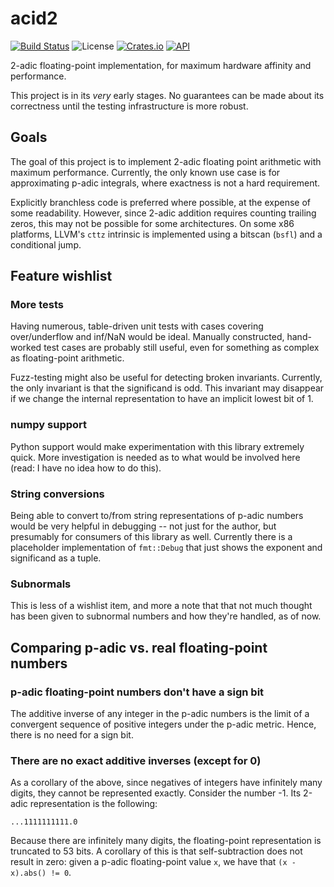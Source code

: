 # acid2

[![Build Status][actions-badge]][actions-url]
![License][license-badge]
[![Crates.io][crates-badge]][crates-url]
[![API][docs-badge]][docs-url]

[actions-badge]: https://github.com/suremarc/acid2/workflows/build/badge.svg?event=push
[actions-url]: https://github.com/suremarc/acid2/actions?query=workflow%3Abuild+branch%3Amaster
[docs-badge]: https://docs.rs/acid2/badge.svg
[docs-url]: https://docs.rs/acid2
[license-badge]: https://img.shields.io/badge/license-MIT_OR_Apache--2.0-blue.svg
[crates-badge]: https://img.shields.io/crates/v/acid2.svg
[crates-url]: https://crates.io/crates/acid2

2-adic floating-point implementation, for maximum hardware affinity and performance.

This project is in its _very_ early stages. No guarantees can be made about its correctness until the testing infrastructure is more robust.

## Goals

The goal of this project is to implement 2-adic floating point arithmetic with maximum performance. Currently, the only known use case is for approximating p-adic integrals, where exactness is not a hard requirement.

Explicitly branchless code is preferred where possible, at the expense of some readability. However, since 2-adic addition requires counting trailing zeros, this may not be possible for some architectures. On some x86 platforms, LLVM's `cttz` intrinsic is implemented using a bitscan (`bsfl`) and a conditional jump.

## Feature wishlist

### More tests

Having numerous, table-driven unit tests with cases covering over/underflow and inf/NaN would be ideal. Manually constructed, hand-worked test cases are probably still useful, even for something as complex as floating-point arithmetic.

Fuzz-testing might also be useful for detecting broken invariants. Currently, the only invariant is that the significand is odd. This invariant may disappear if we change the internal representation to have an implicit lowest bit of 1.

### numpy support

Python support would make experimentation with this library extremely quick. More investigation is needed as to what would be involved here (read: I have no idea how to do this).

### String conversions

Being able to convert to/from string representations of p-adic numbers would be very helpful in debugging -- not just for the author, but presumably for consumers of this library as well. Currently there is a placeholder implementation of `fmt::Debug` that just shows the exponent and significand as a tuple.

### Subnormals

This is less of a wishlist item, and more a note that that not much thought has been given to subnormal numbers and how they're handled, as of now.

## Comparing p-adic vs. real floating-point numbers

### p-adic floating-point numbers don't have a sign bit

The additive inverse of any integer in the p-adic numbers is the limit of a convergent sequence of positive integers under the p-adic metric. Hence, there is no need for a sign bit.

### There are no exact additive inverses (except for 0)

As a corollary of the above, since negatives of integers have infinitely many digits, they cannot be represented exactly. Consider the number -1. Its 2-adic representation is the following:

```none
...1111111111.0
```

Because there are infinitely many digits, the floating-point representation is truncated to 53 bits. A corollary of this is that self-subtraction does not result in zero: given a p-adic floating-point value `x`, we have that `(x - x).abs() != 0`.
